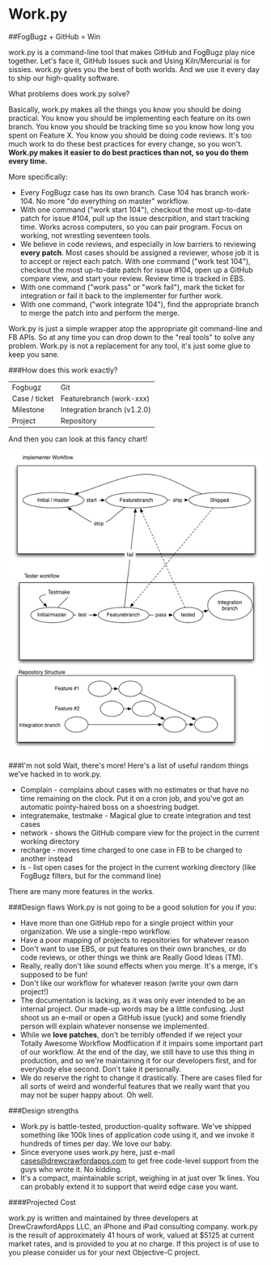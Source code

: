 # Work.py
##FogBugz + GitHub = Win

work.py is a command-line tool that makes GitHub and FogBugz play nice together.  Let's face it, GitHub Issues suck and Using Kiln/Mercurial is for sissies.  work.py gives you the best of both worlds.  And we use it every day to ship our high-quality software.

What problems does work.py solve?

Basically, work.py makes all the things you know you should be doing practical.  You know you should be implementing each feature on its own branch.  You know you should be tracking time so you know how long you spent on Feature X.  You know you should be doing code reviews.  It's too much work to do these best practices for every change, so you won't.  **Work.py makes it easier to do best practices than not, so you do them every time.**

More specifically: 

* Every FogBugz case has its own branch.  Case 104 has branch work-104.  No more "do everything on master" workflow.
* With one command ("work start 104"), checkout the most up-to-date patch for issue #104, pull up the issue descrpition, and start tracking time.  Works across computers, so you can pair program.  Focus on working, not wrestling seventeen tools.
* We believe in code reviews, and especially in low barriers to reviewing **every patch**.  Most cases should be assigned a reviewer, whose job it is to accept or reject each patch.  With one command ("work test 104"), checkout the most up-to-date patch for issue #104, open up a GitHub compare view, and start your review.  Review time is tracked in EBS.  
* With one command ("work pass" or "work fail"), mark the ticket for integration or fail it back to the implementer for further work.
* With one command, ("work integrate 104"), find the appropriate branch to merge the patch into and perform the merge.  

Work.py is just a simple wrapper atop the appropriate git command-line and FB APIs.  So at any time you can drop down to the "real tools" to solve any problem.  Work.py is not a replacement for any tool, it's just some glue to keep you sane.

###How does this work exactly?

<table>
<tr><td>Fogbugz</td><td>Git</td></tr>
<tr><td>Case / ticket</td><td>Featurebranch (work-xxx)</td></tr>
<tr><td>Milestone</td><td>Integration branch (v1.2.0)</td></tr>
<tr><td>Project</td><td>Repository</td></tr>
</table>

And then you can look at this fancy chart!

![fancy chart](https://github.com/drewcrawford/work.py/raw/master/diagram.png)

###I'm not sold
Wait, there's more!  Here's a list of useful random things we've hacked in to work.py.

* Complain - complains about cases with no estimates or that have no time remaining on the clock.  Put it on a cron job, and you've got an automatic pointy-haired boss on a shoestring budget.
* integratemake, testmake - Magical glue to create integration and test cases
* network - shows the GitHub compare view for the project in the current working directory
* recharge - moves time charged to one case in FB to be charged to another instead
* ls - list open cases for the project in the current working directory (like FogBugz filters, but for the command line)

There are many more features in the works.

###Design flaws
Work.py is not going to be a good solution for you if you:

* Have more than one GitHub repo for a single project within your organization.  We use a single-repo workflow.
* Have a poor mapping of projects to repositories for whatever reason
* Don't want to use EBS, or put features on their own branches, or do code reviews, or other things we think are Really Good Ideas (TM).
* Really, really don't like sound effects when you merge.  It's a merge, it's supposed to be fun!
* Don't like our workflow for whatever reason (write your own darn project!)
* The documentation is lacking, as it was only ever intended to be an internal project.  Our made-up words may be a little confusing.  Just shoot us an e-mail or open a GitHub issue (yuck) and some friendly person will explain whatever nonsense we implemented.
* While we **love patches**, don't be terribly offended if we reject your Totally Awesome Workflow Modfiication if it impairs some important part of our workflow.  At the end of the day, we still have to use this thing in production, and so we're maintaining it for our developers first, and for everybody else second.  Don't take it personally.
* We do reserve the right to change it drastically.  There are cases filed for all sorts of weird and wonderful features that we really want that you may not be super happy about.  Oh well.

###Design strengths

* Work.py is battle-tested, production-quality software.  We've shipped something like 100k lines of application code using it, and we invoke it hundreds of times per day.  We love our baby.  
* Since everyone uses work.py here, just e-mail cases@drewcrawfordapps.com to get free code-level support from the guys who wrote it.  No kidding.
* It's a compact, maintainable script, weighing in at just over 1k lines.  You can probably extend it to support that weird edge case you want.


####Projected Cost

work.py is written and maintained by three developers at DrewCrawfordApps LLC, an iPhone and iPad consulting company.  work.py is the result of approximately 41 hours of work, valued at $5125 at current market rates, and is provided to you at no charge.  If this project is of use to you please consider us for your next Objective-C project.


